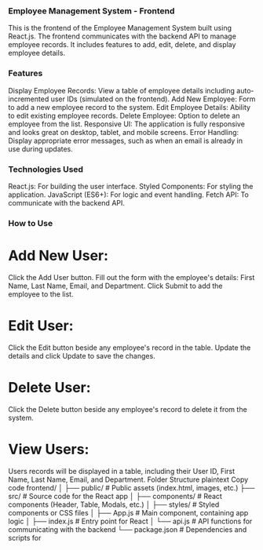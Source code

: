 ### Employee Management System - Frontend
This is the frontend of the Employee Management System built using React.js. The frontend communicates with the backend API to manage employee records. It includes features to add, edit, delete, and display employee details.

### Features
Display Employee Records: View a table of employee details including auto-incremented user IDs (simulated on the frontend).
Add New Employee: Form to add a new employee record to the system.
Edit Employee Details: Ability to edit existing employee records.
Delete Employee: Option to delete an employee from the list.
Responsive UI: The application is fully responsive and looks great on desktop, tablet, and mobile screens.
Error Handling: Display appropriate error messages, such as when an email is already in use during updates.



### Technologies Used
React.js: For building the user interface.
Styled Components: For styling the application.
JavaScript (ES6+): For logic and event handling.
Fetch API: To communicate with the backend API.


### How to Use

# Add New User:

Click the Add User button.
Fill out the form with the employee's details: First Name, Last Name, Email, and Department.
Click Submit to add the employee to the list.

# Edit User:

Click the Edit button beside any employee's record in the table.
Update the details and click Update to save the changes.

# Delete User:

Click the Delete button beside any employee's record to delete it from the system.
# View Users:

Users records will be displayed in a table, including their User ID, First Name, Last Name, Email, and Department.
Folder Structure
plaintext
Copy code
frontend/
│
├── public/                # Public assets (index.html, images, etc.)
├── src/                   # Source code for the React app
│   ├── components/        # React components (Header, Table, Modals, etc.)
│   ├── styles/            # Styled components or CSS files
│   ├── App.js             # Main component, containing app logic
│   ├── index.js           # Entry point for React
│   └── api.js             # API functions for communicating with the backend
└── package.json           # Dependencies and scripts for